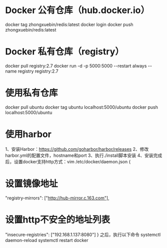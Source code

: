 # Docker 公有仓库（hub.docker.io）
docker tag zhongxuebin/redis:latest
docker login
docker push zhongxuebin/redis:latest

# Docker 私有仓库（registry）
docker pull registry:2.7
docker run -d -p 5000:5000 --restart always --name registry registry:2.7

# 使用私有仓库
docker pull ubuntu
docker tag ubuntu localhost:5000/ubuntu
docker push localhost:5000/ubuntu

# 使用harbor
1、安装Harbor：https://github.com/goharbor/harbor/releases
2、修改harbor.yml的配置文件，hostname和port
3、执行./install脚本安装
4、安装完成后，设置docker支持http方式：vim /etc/docker/daemon.json
{
  # 设置镜像地址
  "registry-mirrors": ["http://hub-mirror.c.163.com"],
  # 设置http不安全的地址列表
  "insecure-registries": ["192.168.1.137:8080"]
}
之后，执行以下命令
systemctl daemon-reload
systemctl restart docker